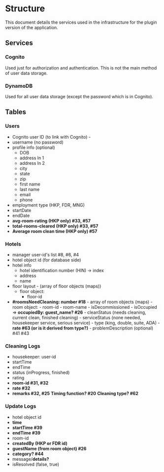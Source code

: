 
# Structure
This document details the services used in the infrastructure for the plugin version of the application.
## Services
### Cognito
Used just for authorization and authentication. This is not the main method of user data storage.
### DynamoDB
Used for all user data storage (except the password which is in Cognito).
## Tables

### Users
- Cognito user ID (to link with Cognito) -
- username (no password)
- profile info (optional)
   - DOB
   - address ln 1
   - address ln 2
   - city
   - state
   - zip
   - first name
   - last name
   - email
   - phone
- employment type (HKP, FDR, MNG)
- startDate
- endDate
- **avg-room-rating (HKP only)		#33, #57**
- **total-rooms-cleared (HKP only) 		#33, #57**
- **Average room clean time (HKP only) 	#57**

### Hotels
- manager user-id's list #8, #6, #4
- hotel object id (for database side)
- hotel info
   - hotel identification number (HIN) -> index
   - address
   - name
- floor layout - (array of floor objects (maps))
   - floor object:
       - floor-id
- **#roomsNeedCleaning: number #18**
       - array of room objects (maps)
       - room object:
           - room-id
           - room-name
           - isDecommissioned
           - isOccupied => **occupiedBy: guest_name? #26**
           - cleanStatus (needs cleaning, current clean, finished cleaning)
           - serviceStatus (none needed, housekeeper service, serious service)
           - type (king, double, suite, ADA)
           - **rate #63 (or is it derived from type?)**
           - problemDescription (optional) #41 #43
### Cleaning Logs
- housekeeper: user-id
- startTime
- endTime
- status (inProgress, finished)
- rating
- **room-id 	#31, #32**
- **rate 	#32**
- **remarks 	#32, #25**
**Timing function? 	#20**
**Cleaning type? 	#62**

### Update Logs
- hotel object id
- **time**
- **startTime #39**
- **endTime	#39**
- room-id
- **createdBy (HKP or FDR id)**
- **guestName (from room object) #26**
- **category? #44**
- message/**details?**
- isResolved (false, true)
